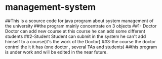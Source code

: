 # management-system
##This is a scource code for java program about system management of the university
##the program mainly concentrate on 3 objects
##1- Doctor
  Doctor can add new course
  at this course he can add some different students
##2-Student
  Student can submit in the system
  he can't add himself to a course(it's the work of the Doctor)
##3-the course
  the doctor control the it
  it has (one doctor , several TAs and students)
##this program is under work and will be edited in the near future.
